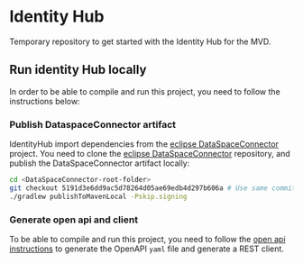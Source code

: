 # Identity Hub
Temporary repository to get started with the Identity Hub for the MVD.

## Run identity Hub locally
In order to be able to compile and run this project, you need to follow the instructions below:

### Publish DataspaceConnector artifact
IdentityHub import dependencies from the [eclipse DataSpaceConnector](https://github.com/eclipse-dataspaceconnector/DataSpaceConnector) project.
You need to clone the [eclipse DataSpaceConnector](https://github.com/eclipse-dataspaceconnector/DataSpaceConnector) repository, and publish the DataSpaceConnector artifact locally:

```bash
cd <DataSpaceConnector-root-folder>
git checkout 5191d3e6dd9ac5d78264d05ae69edb4d297b606a # Use same commit as CD pipeline to make sure it is compatible with the EDC version
./gradlew publishToMavenLocal -Pskip.signing
```

### Generate open api and client
To be able to compile and run this project, you need to follow the [open api instructions](docs/developer/openapi.md) to generate the OpenAPI `yaml` file and generate a REST client.
